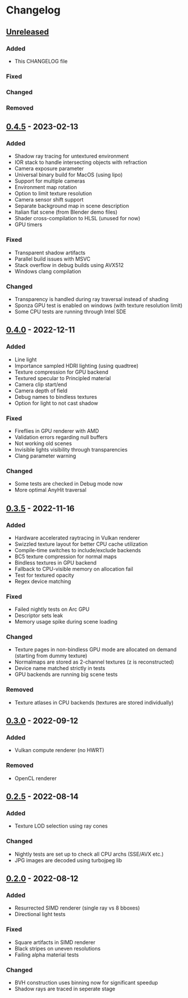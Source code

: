 # Changelog

## [Unreleased]

### Added

- This CHANGELOG file

### Fixed
### Changed
### Removed

## [0.4.5] - 2023-02-13

### Added

- Shadow ray tracing for untextured environment
- IOR stack to handle intersecting objects with refraction
- Camera exposure parameter
- Universal binary build for MacOS (using lipo)
- Support for multiple cameras
- Environment map rotation
- Option to limit texture resolution
- Camera sensor shift support
- Separate background map in scene description
- Italian flat scene (from Blender demo files)
- Shader cross-compilation to HLSL (unused for now)
- GPU timers

### Fixed

- Transparent shadow artifacts
- Parallel build issues with MSVC
- Stack overflow in debug builds using AVX512
- Windows clang compilation

### Changed

- Transparency is handled during ray traversal instead of shading
- Sponza GPU test is enabled on windows (with texture resolution limit)
- Some CPU tests are running through Intel SDE

## [0.4.0] - 2022-12-11

### Added

- Line light
- Importance sampled HDRI lighting (using quadtree)
- Texture compression for GPU backend
- Textured specular to Principled material
- Camera clip start/end
- Camera depth of field
- Debug names to bindless textures
- Option for light to not cast shadow

### Fixed

- Fireflies in GPU renderer with AMD
- Validation errors regarding null buffers
- Not working old scenes
- Invisible lights visibility through transparencies
- Clang parameter warning

### Changed

- Some tests are checked in Debug mode now
- More optimal AnyHit traversal

## [0.3.5] - 2022-11-16

### Added

- Hardware accelerated raytracing in Vulkan renderer
- Swizzled texture layout for better CPU cache utilization
- Compile-time switches to include/exclude backends
- BC5 texture compression for normal maps
- Bindless textures in GPU backend
- Fallback to CPU-visible memory on allocation fail
- Test for textured opacity
- Regex device matching

### Fixed

- Failed nightly tests on Arc GPU
- Descriptor sets leak
- Memory usage spike during scene loading

### Changed

- Texture pages in non-bindless GPU mode are allocated on demand (starting from dummy texture)
- Normalmaps are stored as 2-channel textures (z is reconstructed)
- Device name matched strictly in tests
- GPU backends are running big scene tests

### Removed

- Texture atlases in CPU backends (textures are stored individually)

## [0.3.0] - 2022-09-12

### Added

- Vulkan compute renderer (no HWRT)

### Removed

- OpenCL renderer

## [0.2.5] - 2022-08-14

### Added

- Texture LOD selection using ray cones

### Changed

- Nightly tests are set up to check all CPU archs (SSE/AVX etc.)
- JPG images are decoded using turbojpeg lib

## [0.2.0] - 2022-08-12

### Added

- Resurrected SIMD renderer (single ray vs 8 bboxes)
- Directional light tests

### Fixed

- Square artifacts in SIMD renderer
- Black stripes on uneven resolutions
- Failing alpha material tests

### Changed

- BVH construction uses binning now for significant speedup
- Shadow rays are traced in seperate stage

[unreleased]: https://gitlab.com/sergcpp/raydemo/-/compare/v0.4.5...master
[0.4.5]: https://gitlab.com/sergcpp/raydemo/-/releases/v0.4.5
[0.4.0]: https://gitlab.com/sergcpp/raydemo/-/releases/v0.4.0
[0.3.5]: https://gitlab.com/sergcpp/raydemo/-/releases/v0.3.5
[0.3.0]: https://gitlab.com/sergcpp/raydemo/-/releases/v0.3.0
[0.2.5]: https://gitlab.com/sergcpp/raydemo/-/releases/v0.2.5
[0.2.0]: https://gitlab.com/sergcpp/raydemo/-/releases/v0.2.0